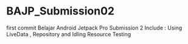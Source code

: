 # BAJP_Submission02
first commit 
Belajar Android Jetpack Pro  Submission 2 
Include : 
Using LiveData , Repository and Idling Resource Testing
